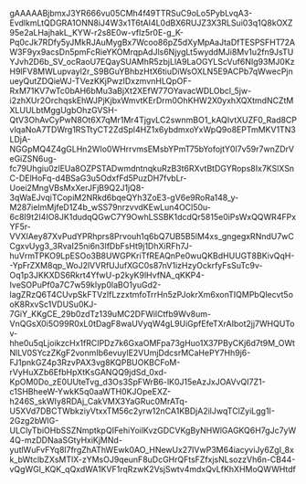 gAAAAABjbmxJ3YR666vu05CMh4f49TTRSuC9oLo5PybLvqA3-EvdlkmLtQDGRA1ONN8iJ4W3x1T6tAI4L0dBX6RUJZ3X3RLSui03q1Q8kOXZ95e2aLHajhakL_KYW-r2s8E0w-vflz5r0E-g_K-Pq0cJk7RDfy5yJMkRJAuMygBx7Wcoo86pZ5dXyMpAaJtaDfTESPSFHT72AW3F9yx9acsDn5pmFcRieYKOMrqpAdJls6NjygLt5wyddMJi8Mv1u2fn9JsTUYJvh2D6b_SV_ocRaoU7EQaySUAMhR5zbjLlA9LaOGYLScVuf6NIg93MJ0KzH9lFV8MWLupvayl2r_S9BGuYBhbzHtX6tiuDiWsOXLN5E9ACPb7qWwecPjnueyQutZDQieWJ-TVezKKjPwzIDxzmvnHLQpOF-RxM71KV7wTc0bAH6bMu3aBjXt2XEfW77OYavacWDLObcl_5jw-i2zhXUr2OrchqskEhWJPjKjbxWmvtKErDrm0OhKHW2X0yxhXQXtmdNCZtMXLUULbtMggUgbOhzGVSH-QtV3OhAvCyPwN8Ot6X7qMr1Mr4TjgvLC2swnmBO1_kAQIvtXUZF0_Rad8CPvlqaNoA7TDWrg1RSTtyCT2ZdSpl4HZ1x6ybdmxoYxWpQ9o8EPTmMKV1TN3LDjA-NGGpMQ4Z4gGLHn2WIo0WHrrvmsEMsbYPmT75bYofojtY0I7v59r7wnZDrVeGiZSN6ug-fc79Uhgiu0zlEUa8OZPSTADwmdntnqkuRzB3t6RXvtBtDGYRops8Ix7KSlXSnC-DElHoFq-d4BSaG3u5OdxfFd5PuzDH7fvbLr-Uoei2MngVBsMxXerJFjB9Q2J1jQ8-3qWaEJvqiTCopiM2NRkd6bqeQYh3ZoE3-gV6e9RoRa148_y-M287ieImMjfeD1Z4b_wSS79nrzvvdKEwLun4OCl50u-6c8I9t2I4IO8JK1dudqQGwC7Y9OwhLSSBK1dcdQr5815e0iPsWxQQWR4FPxYF5r-VVXlAey87XvPudYPRhprs8Prvouh1q6bQ7UB5B5lM4xs_gngegxRNndU7wCCgxvUyg3_3RvaI25ni6n3lfDbFsHt9j1DhXiRFh7J-huVrmTPKO9LpESOo3B8UWGPKriTfREAQnPe0wuQKBdHUUGT8BKivQqH--YpFrZXM8qp_WoJ2lVVRfUJufXGC0s87nV1izHzyOckrfyFsSuTc9v-Oq1p3JKKXDS6Rkrt4YfwU-p2kyK9lHvfNA_qKKP4-IveSOPuPf0a7C7w59klyp0laBO1yuGd2-lagZRzQ6T4CUvpSkFTVzlfLzzxtmfoTrrHn5zPJokrXm6xonTIQMPbQlecvt5ooK8RxvSc1VDUSu0KJ-7GiY_KKgCE_29b0zdTz139uMC2DFWilCtfb9Wv8um-VnQGsX0i5O99R0xL0tDagF8waUVyqW4gL9UiGpfEfeTXrAIbot2jj7WHQUTov-hhe0u5qLjoikzcHx1fRCIPDz7k6GxaOMFpa73gHuo1X37PByCKj6d7t9M_OWtNlLV0SYczZKgF2vonmIb6evuylE2VUmjDdcsrMCaHePY7Hh9j6-FJ1pnkGZ4p3RzvPAX3vg8KQPBUOKBCFoM-rVyHuXZb6EfbHpXtKsGANQQ9jdSd_0xd-KpOM0Do_zE0UUteTvg_d3Os3SpFWrB6-lK0J15eAzJxJOAVvQI7Z1-c1SHBheeW-YwkK5q0aaWTH0KJOpeEXZ-h246S_skWIy8RDAj_CakVMX3YaGRuc0MrATq-U5XVd7DBCTWbkziyVtxxTM56c2yrw12nCA1KBDjA2ilJwqTClZyiLgg1I-2Gzg2bWIG-ULClyTbiOHbSSZNmptkpQIFehiYoilKvzGDCVKgByNHWlGAGKQ6H7gJc7yW4Q-mzDDNaaSGtyHxiKjMNd-yutlWuFvFYq8l7frgZhAThWEwk0AO_HNewUx27IVwP3M64iacyviJy6ZgI_8xk_bWtclbZXsMTlX-zYMsOJ9qeunF8uDcGHrQFtsFZfxjsNLsozzVh6n-CB44-vQgWGl_KQK_qQxdWA1KVF1rqRzwK2VsjSwtv4mdxQvLfKhXHMoQWWHtdf